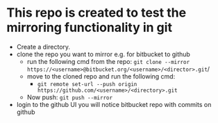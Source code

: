 # This repo is created to test the mirroring functionality in git #
- Create a directory.
- clone the repo you want to mirror e.g. for bitbucket to github
  * run the following cmd from the repo: `git clone --mirror https://<username>@bitbucket.org/<username>/<director>.git`/
  * move to the cloned repo and run the following cmd:
    - `git remote set-url --push origin https://github.com/<username>/<directory>.git`
  * Now push: `git push --mirror`
- login to the github UI you will notice bitbucket repo with commits on github
